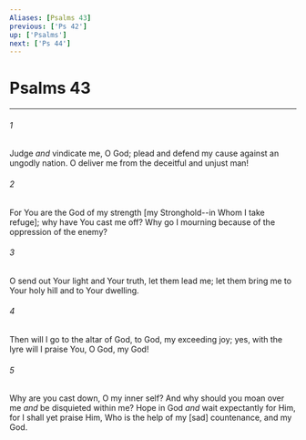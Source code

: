 ```yaml
---
Aliases: [Psalms 43]
previous: ['Ps 42']
up: ['Psalms']
next: ['Ps 44']
---
```

# Psalms 43

***














###### 1 






Judge _and_ vindicate me, O God; plead and defend my cause against an ungodly nation. O deliver me from the deceitful and unjust man! 













###### 2 






For You are the God of my strength [my Stronghold--in Whom I take refuge]; why have You cast me off? Why go I mourning because of the oppression of the enemy? 













###### 3 






O send out Your light and Your truth, let them lead me; let them bring me to Your holy hill and to Your dwelling. 













###### 4 






Then will I go to the altar of God, to God, my exceeding joy; yes, with the lyre will I praise You, O God, my God! 













###### 5 






Why are you cast down, O my inner self? And why should you moan over me _and_ be disquieted within me? Hope in God _and_ wait expectantly for Him, for I shall yet praise Him, Who is the help of my [sad] countenance, and my God.
